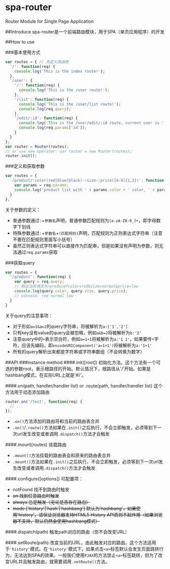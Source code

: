 # spa-router
Router Module for Single Page Application

##Introduce
spa-router是一个前端路由模块，用于SPA（单页应用程序）的开发

##How to use

###基本使用方式
```javascript
var routes = { // 先定义路由表
  '/': function(req) {
    console.log('This is the index route!');
  },
  '/user': {
    '/': function(req) {
      console.log('This is the /user route!');
    },
    '/list': function(req) {
      console.log('This is the /user/list route!');
      console.log(req.query);
    },
    '/edit/:id': function(req) {
      console.log('This is the /user/edit/:id route, current user is ' + req.params.id);
      console.log(req.params['id']);
    }
  }
};
var router = Router(routes);
// or use new operator: var router = new Router(routes);
router.init();
```

###定义和获取参数
```javascript
var routes = {
  '/product/:color(red|blue|black)-:size-:price([0-9]{1,2})': function(req) {
    var params = req.params;
    console.log('product list with ' + params.color + ' color, ' + params.size + ' size and ' + params.price + ' price');
  }
};
```
关于参数的定义：
+ 普通参数通过`:`+`参数名`声明，普通参数匹配规则为`[a-zA-Z0-9_]+`，即字母数字下划线
+ 特殊参数通过`:`+`参数名`+`(匹配规则)`声明，匹配规则为正则表达式字符串（注意不要在匹配规则里面写小括号）
+ 虽然正则表达式字符串可以直接作为匹配串，但是如果没有声明为参数，则无法通过`req.params`获取

###获取query
```javascript
var routes = {
  '/product': function(req) {
    var query = req.query;
    // 假设当前请求为/produce?color=red&size=normal&price=low
    console.log(query.color, query.size, query.price);
    // console: red normal low
  }
}
```
关于query的注意事项：
+ 对于形如`a=1&a=2`的query字符串，将被解析为`a:['1','2']`
+ 只有key没有value的query会被忽略，例如`a&b=2`将被解析为`b:'2'`
+ 注意query中的`+`表示空白符，例如`a=1+1`将被解析为`a:'1 1'`，如果要传`+`字符，应该先编码，即`encodeURIComponent('a=1+1')`将被解析为`a:'1+1'`
+ 所有的query解析出来都是字符串或字符串数组（不会转换为数字）

##API
###instance method
####.init([root])
初始化方法。这个方法有一个可选的参数root，表示根路径的开始。默认情况下，根路径从'/'开始。如果是hashbang模式，在实际URL上就是'#/'。

####.on(path, handler/handler list) or .route(path, handler/handler list)
这个方法用于动态添加路由
```javascript
router.on('/test', function(req) {
  // ...
});
```
+ `.on()`方法添加的路由将和当前的路由表合并
+ `.on()`/`.route()`方法如果在`.init()`之后执行，不会立即触发，必须等到下一次url发生改变或者调用`.dispatch()`方法才会触发

####.mount(routes)
挂载路由
+ `.mount()`方法挂载的路由表会和原来的路由表合并
+ `.mount()`方法如果在`.init()`之后执行，不会立即触发，必须等到下一次url发生改变或者调用`.dispatch()`方法才会触发

####.configure([options])
可配置项：
+ notFound 找不到路由时触发
+ <s>on 找到任意路由时触发</s>
+ <s>always 总是触发（无论是否存在路由）</s>
+ <s>mode ['history'|'hash'|'hashbang'] 默认为'hashbang'，如果使用'history'，请保证浏览器支持HTML5 History API否则不起作用（如果浏览器不支持，默认仍然会使用hashbang模式）</s>

####.dispatch(path)
触发path对应的路由（但不会改变URL）

####.setRoute(path)
改变当前的URL，由此触发对应的路由。这个方法适用于`'history'`模式。在`'history'`模式下，如果点击`<a>`标签默认会发生页面跳转行为，无法达到SPA的效果。一般我们使用`PJAX`的方法禁止`<a>`标签跳转，但为了改变URL并且触发路由，就需要调用`.setRoute()`方法。
